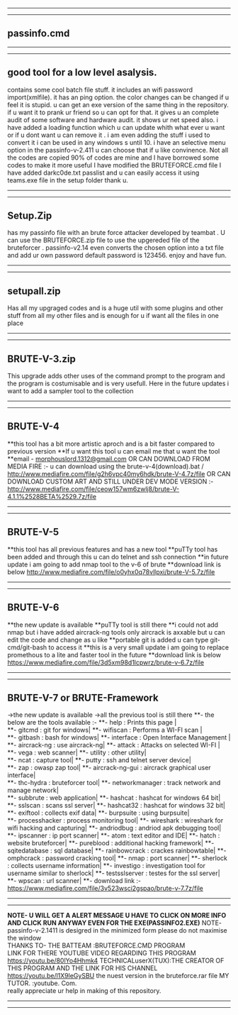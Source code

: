 ********************************************************************************************************************************************************
********************************************************************************************************************************************************
## passinfo.cmd
********************************************************************************************************************************************************
********************************************************************************************************************************************************
## good tool for a low level asalysis.
 contains some cool batch file stuff.
 it includes an wifi password import(xmlfile).
 it has an ping option. 
 the color changes can be changed if u feel it is stupid. 
 u can get an exe version of the same thing in the repository.
 if u want it to prank ur friend so u can opt for that.
 it gives u an complete audit of some software and hardware audit.
 it shows ur net speed also.
 i have added a loading function which u can update whith what ever u want or if u dont want u can remove it .
 i am even adding the stuff i used to convert it i can be used in any windows s until 10.
 i have an selective menu option in the passinfo-v-2.411 u can choose that if u like convinence.
 Not all the codes are copied 90% of codes are mine and I have borrowed some codes to make it more useful 
 I have modified the BRUTEFORCE.cmd file I have added darkc0de.txt passlist and u can easily access it using teams.exe file in the setup folder thank u.
********************************************************************************************************************************************************
********************************************************************************************************************************************************
## Setup.Zip
 has my passinfo file with an brute force attacker developed by teambat .
 U can use the BRUTEFORCE.zip file to use the upgereded file of the bruteforcer .
 passinfo-v2.14 even converts the chosen option into a txt file and add ur own password default password is 123456.
 enjoy and have fun.
********************************************************************************************************************************************************
********************************************************************************************************************************************************
## setupall.zip
 Has all my upgraged codes and is a huge util with some plugins and other stuff from all my other files and is enough for u if want all the files in one place
********************************************************************************************************************************************************
********************************************************************************************************************************************************
## BRUTE-V-3.zip
 This upgrade adds other uses of the command prompt to the program and the program is costumisable and is very usefull.
 Here in the future updates i want to add a sampler tool to the collection
********************************************************************************************************************************************************
********************************************************************************************************************************************************
## BRUTE-V-4 
**this tool has a bit more artistic aproch and is a bit faster compared to previous version
**If u want this tool u can email me that u want the tool 
 **email - morphouslord.1312@gmail.com
 OR CAN DOWNLOAD FROM MEDIA FIRE :- u can download using the brute-v-4(download).bat / http://www.mediafire.com/file/g2h6vpc40my6hdk/brute-V-4.7z/file
 OR CAN DOWNLOAD CUSTOM ART AND STILL UNDER DEV MODE VERSION :- http://www.mediafire.com/file/ceow157wm6zwlj8/brute-V-4.1.1%2528BETA%2529.7z/file
********************************************************************************************************************************************************
********************************************************************************************************************************************************
## BRUTE-V-5
**this tool has all previous features and has a new tool 
**puTTy tool has been added and through this u can do telnet and ssh connection 
**in future update i am going to add nmap tool to the v-6 of brute
**download link is below
  http://www.mediafire.com/file/o0yhx0q78vllpxi/brute-V-5.7z/file
********************************************************************************************************************************************************
********************************************************************************************************************************************************
## BRUTE-V-6
**the new update is available 
**puTTy tool is still there 
**i could not add nmap but i have added aircrack-ng tools only aircrack is axxable but u can edit the code and change as u like
**portable git is added u can type git-cmd/git-bash to access it
**this is a very small update i am going to replace promethous to a lite and faster tool in the future
**download link is below
  https://www.mediafire.com/file/3d5xm98d1lcpwrz/brute-v-6.7z/file
*******************************************************************************************************************************************************
*******************************************************************************************************************************************************
## BRUTE-V-7 or BRUTE-Framework
->the new update is available
->all the previous tool is still there
 **- the below are the tools available :-
 **- help             : Prints this page |                     
 **- gitcmd           : git for windows|
 **- wifiscan         : Performs a WI-FI scan  |               
 **- gitbash          : bash for windows|
 **- interface        : Open Interface Management |       
 **- aircrack-ng      : use aircrack-ng|
 **- attack           : Attacks on selected WI-FI |      
 **- vega             : web scanner|
 **- utility          : other utility|                        
 **- ncat             : capture tool|
 **- putty            : ssh and telnet server device|         
 **- zap              : owasp zap tool|
 **- aircrack-ng-gui  : aircrack graphical user interface|     
 **- thc-hydra        : bruteforcer tool|
 **- networkmanager   : track network and manage network|      
 **- subbrute         : web application|
 **- hashcat          : hashcat for windows 64 bit|            
 **- sslscan          : scans ssl server|
 **- hashcat32        : hashcat for windows 32 bit|            
 **- exiftool         : collects exif data|
 **- burpsuite        : using burpsuite|                   
 **- processhacker    : process monitoring tool|
 **- wireshark        : wireshark for wifi hacking and capturing|
 **- andriodbug       : andriod apk debugging tool|
 **- ipscanner        : ip port scanner|
 **- atom             : text editor and IDE|
 **- hatch            : website bruteforcer|
 **- pureblood        : additional hacking framework|
 **- sqitedatabase    : sql database|
 **- rainbowcrack     : crackes rainbowtable|
 **- omphcrack        : password cracking tool|
 **- nmap             : port scanner|
 **- sherlock         : collects username information|
 **- investigo        : investigation tool for username similar to sherlock|
 **- testsslserver    : testes for the ssl server|
 **- wpscan           : url scanner|
 **- download link :- https://www.mediafire.com/file/3v523wsci2gspao/brute-v-7.7z/file
 ********************************************************************************************************************************************************
 ********************************************************************************************************************************************************
 **NOTE- U WILL GET A ALERT MESSAGE U HAVE TO CLICK ON MORE INFO AND CLICK RUN ANYWAY EVEN FOR THE EXE(PASSINFO2.EXE)**
   NOTE- passinfo-v-2.1411 is desigred in the minimized form please do not maximise the window                       
   THANKS TO- 
   THE BATTEAM :BRUTEFORCE.CMD  PROGRAM  
                LINK FOR THERE YOUTUBE VIDEO REGARDING THIS PROGRAM https://youtu.be/80lYo4Hhmk4
   TECHNICALuserX(TUX):THE CREATOR OF THIS PROGRAM AND THE LINK FOR HIS CHANNEL https://youtu.be/l1X9leGySBU the nuest version in the bruteforce.rar file
   MY TUTOR.  :youtube. Com.                                                                              
   really appreciate ur help in making of this repository.                                                
 ********************************************************************************************************************************************************
 ********************************************************************************************************************************************************
